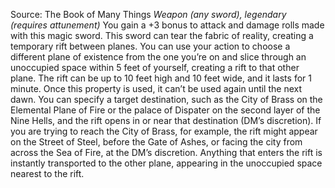 Source: The Book of Many Things
*Weapon (any sword), legendary (requires attunement)*
You gain a +3 bonus to attack and damage rolls made with this magic sword.
This sword can tear the fabric of reality, creating a temporary rift between planes. You can use your action to choose a different plane of existence from the one you’re on and slice through an unoccupied space within 5 feet of yourself, creating a rift to that other plane. The rift can be up to 10 feet high and 10 feet wide, and it lasts for 1 minute. Once this property is used, it can’t be used again until the next dawn.
You can specify a target destination, such as the City of Brass on the Elemental Plane of Fire or the palace of Dispater on the second layer of the Nine Hells, and the rift opens in or near that destination (DM’s discretion). If you are trying to reach the City of Brass, for example, the rift might appear on the Street of Steel, before the Gate of Ashes, or facing the city from across the Sea of Fire, at the DM’s discretion.
Anything that enters the rift is instantly transported to the other plane, appearing in the unoccupied space nearest to the rift.